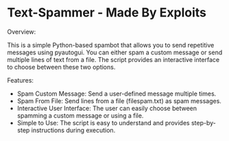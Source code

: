 # Text-Spammer - Made By Exploits

Overview:

This is a simple Python-based spambot that allows you to send repetitive messages using pyautogui. You can either spam a custom message or send multiple lines of text from a file. The script provides an interactive interface to choose between these two options.

Features:

  - Spam Custom Message: Send a user-defined message multiple times.
  - Spam From File: Send lines from a file (filespam.txt) as spam messages.
  - Interactive User Interface: The user can easily choose between spamming a custom message or using a file.
  - Simple to Use: The script is easy to understand and provides step-by-step instructions during execution.
